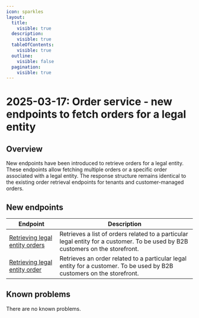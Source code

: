```yaml
---
icon: sparkles
layout:
  title:
    visible: true
  description:
    visible: true
  tableOfContents:
    visible: true
  outline:
    visible: false
  pagination:
    visible: true
---
```

# 2025-03-17: Order service - new endpoints to fetch orders for a legal entity

## Overview

New endpoints have been introduced to retrieve orders for a legal entity.
These endpoints allow fetching multiple orders or a specific order associated with a legal entity.
The response structure remains identical to the existing order retrieval endpoints for tenants and customer-managed orders.

## New endpoints

| Endpoint                                                                                            | Description                                                                                                                    |
|-----------------------------------------------------------------------------------------------------|--------------------------------------------------------------------------------------------------------------------------------|
| [Retrieving legal entity orders](https://developer.emporix.io/api-references/orders/order/api-reference/orders-customer-managed#get-order-v2-tenant-legal-entity-orders-legalentityid)  | Retrieves a list of orders related to a particular legal entity for a customer. To be used by B2B customers on the storefront. |
| [Retrieving legal entity order](https://developer.emporix.io/api-references/orders/order/api-reference/orders-customer-managed#get-order-v2-tenant-legal-entity-orders-legalentityid-orderid)    | Retrieves an order related to a particular legal entity for a customer. To be used by B2B customers on the storefront.         |

## Known problems

There are no known problems.